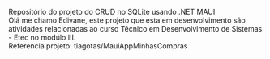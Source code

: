 Repositório do projeto do CRUD no SQLite usando .NET MAUI<br>
Olá me chamo Edivane, este projeto que esta em desenvolvimento são atividades relacionadas ao curso Técnico em Desenvolvimento de Sistemas - Etec no modúlo III.<br>
Referencia projeto: tiagotas/MauiAppMinhasCompras
